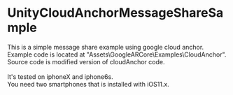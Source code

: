 # UnityCloudAnchorMessageShareSample<br>
This is a simple message share example using google cloud anchor.<br>
Example code is located at "Assets\GoogleARCore\Examples\CloudAnchor\".<br>
Source code is modified version of cloudAnchor code.<br><br>
It's tested on iphoneX and iphone6s.<br>
You need two smartphones that is installed with iOS11.x.
